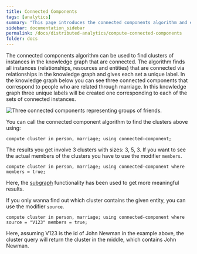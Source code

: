 ```yaml
---
title: Connected Components
tags: [analytics]
summary: "This page introduces the connected components algorithm and explains how to use it."
sidebar: documentation_sidebar
permalink: /docs/distributed-analytics/compute-connected-components
folder: docs
---
```


The connected components algorithm can be used to find clusters of instances in the knowledge graph that are connected.
The algorithm finds all instances (relationships, resources and entities) 
that are connected via relationships in the knowledge graph and gives each set a unique label.
In the knowledge graph below you can see three connected components 
that correspond to people who are related through marriage.
In this knowledge graph three unique labels will be created one corresponding to each of the sets of connected instances.

 ![Three connected components representing groups of friends.](/images/analytics_conn_comp.png)

You can call the connected component algorithm to find the clusters above using:

```graql
compute cluster in person, marriage; using connected-component;
```

The results you get involve 3 clusters with sizes: 3, 5, 3.
If you want to see the actual members of the clusters you have to use the modifier `members`.

```graql
compute cluster in person, marriage; using connected-component where members = true;
```

Here, the [subgraph](./overview) functionality has been used to get more meaningful results. 

If you only wanna find out which cluster contains the given entity, you can use the modifier `source`.
 
```graql
compute cluster in person, marriage; using connected-component where source = "V123" members = true;
```
Here, assuming V123 is the id of John Newman in the example above, 
the cluster query will return the cluster in the middle, which contains John Newman.
